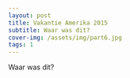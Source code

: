 ```yaml
---
layout: post
title: Vakantie Amerika 2015
subtitle: Waar was dit?
cover-img: /assets/img/part6.jpg
tags: 1
---
```


Waar was dit?
